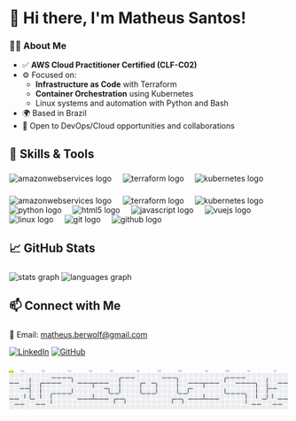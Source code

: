 <h1 align="left">👋 Hi there, I'm Matheus Santos!</h1>

### 🧑‍💻 About Me

- ✅ **AWS Cloud Practitioner Certified (CLF-C02)**
- ⚙️ Focused on:
  - **Infrastructure as Code** with Terraform
  - **Container Orchestration** using Kubernetes
  - Linux systems and automation with Python and Bash
- 🌍 Based in Brazil
- 💼 Open to DevOps/Cloud opportunities and collaborations

###

###

<h2 align="left">🚀 Skills & Tools</h2>

###

<div align="left">
  <img src="https://img.shields.io/badge/Amazon AWS-232F3E?logo=amazonwebservices&logoColor=FF9900&style=for-the-badge" height="40" alt="amazonwebservices logo"  />
  <img width="12" />
  <img src="https://img.shields.io/badge/Terraform-7B42BC?logo=terraform&logoColor=white&style=for-the-badge" height="40" alt="terraform logo"  />
  <img width="12" />
  <img src="https://img.shields.io/badge/Kubernetes-326CE5?logo=kubernetes&logoColor=white&style=for-the-badge" height="40" alt="kubernetes logo"  />
</div>

###

<div align="left">
  <img src="https://skillicons.dev/icons?i=aws" height="40" alt="amazonwebservices logo"  />
  <img width="12" />
  <img src="https://cdn.simpleicons.org/terraform/7B42BC" height="40" alt="terraform logo"  />
  <img width="12" />
  <img src="https://skillicons.dev/icons?i=kubernetes" height="40" alt="kubernetes logo"  />
  <img width="12" />
  <img src="https://skillicons.dev/icons?i=py" height="40" alt="python logo"  />
  <img width="12" />
  <img src="https://skillicons.dev/icons?i=html" height="40" alt="html5 logo"  />
  <img width="12" />
  <img src="https://skillicons.dev/icons?i=js" height="40" alt="javascript logo"  />
  <img width="12" />
  <img src="https://skillicons.dev/icons?i=vue" height="40" alt="vuejs logo"  />
  <img width="12" />
  <img src="https://skillicons.dev/icons?i=linux" height="40" alt="linux logo"  />
  <img width="12" />
  <img src="https://skillicons.dev/icons?i=git" height="40" alt="git logo"  />
  <img width="12" />
  <img src="https://skillicons.dev/icons?i=github" height="40" alt="github logo"  />
  <img width="12" />
  <!-- <img src="https://skillicons.dev/icons?i=docker" height="40" alt="docker logo"  /> -->
</div>

###


<h2 align="left">📈 GitHub Stats</h2>

###

<div align="left">
  <img src="https://github-readme-stats.vercel.app/api?username=berilovania&hide_title=false&hide_rank=false&show_icons=true&include_all_commits=true&count_private=true&disable_animations=false&theme=merko&locale=en&hide_border=false&order=1" height="150" alt="stats graph"  />
  <img src="https://github-readme-stats.vercel.app/api/top-langs?username=berilovania&locale=en&hide_title=false&layout=compact&card_width=320&langs_count=5&theme=merko&hide_border=false&order=2" height="150" alt="languages graph"  />
</div>

###


<h2 align="left">📫 Connect with Me</h2>

###

📧 Email: matheus.berwolf@gmail.com

[![LinkedIn](https://img.shields.io/badge/LinkedIn-blue?style=flat&logo=linkedin)](https://www.linkedin.com/in/matheus-santos-c/)  [![GitHub](https://img.shields.io/badge/GitHub-Profile-181717?style=flat&logo=github&logoColor=white)](https://github.com/berilovania)


###

<picture>
    <source media="(prefers-color-scheme: dark)" srcset="https://raw.githubusercontent.com/berilovania/berilovania/output/pacman-contribution-graph-dark.svg">
    <source media="(prefers-color-scheme: light)" srcset="https://raw.githubusercontent.com/berilovania/berilovania/output/pacman-contribution-graph.svg">
    <img alt="pacman contribution graph" src="https://raw.githubusercontent.com/berilovania/berilovania/output/pacman-contribution-graph.svg">
</picture>